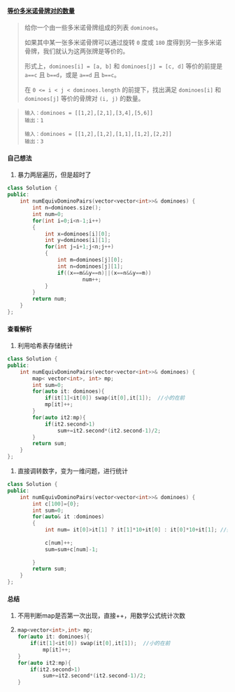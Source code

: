 #### [等价多米诺骨牌对的数量](https://leetcode.cn/problems/number-of-equivalent-domino-pairs/description/)

> 给你一个由一些多米诺骨牌组成的列表 `dominoes`。
>
> 如果其中某一张多米诺骨牌可以通过旋转 `0` 度或 `180` 度得到另一张多米诺骨牌，我们就认为这两张牌是等价的。
>
> 形式上，`dominoes[i] = [a, b]` 和 `dominoes[j] = [c, d]` 等价的前提是 `a==c` 且 `b==d`，或是 `a==d` 且 `b==c`。
>
> 在 `0 <= i < j < dominoes.length` 的前提下，找出满足 `dominoes[i]` 和 `dominoes[j]` 等价的骨牌对 `(i, j)` 的数量。

> ```
> 输入：dominoes = [[1,2],[2,1],[3,4],[5,6]]
> 输出：1
> ```
>
> ```
> 输入：dominoes = [[1,2],[1,2],[1,1],[1,2],[2,2]]
> 输出：3
> ```



#### 自己想法

1. 暴力两层遍历，但是超时了

```c++
class Solution {
public:
    int numEquivDominoPairs(vector<vector<int>>& dominoes) {
        int n=dominoes.size();
        int num=0;
        for(int i=0;i<n-1;i++)
        {
            int x=dominoes[i][0];
            int y=dominoes[i][1];
            for(int j=i+1;j<n;j++)
            {
                int m=dominoes[j][0];
                int n=dominoes[j][1];
                if((x==m&&y==n)||(x==n&&y==m))
                        num++; 
            }
        }
        return num;
    }
};
```



#### 查看解析

1. 利用哈希表存储统计

```c++
class Solution {
public:
    int numEquivDominoPairs(vector<vector<int>>& dominoes) {
        map< vector<int>, int> mp;
        int sum=0;
        for(auto it: dominoes){
            if(it[1]<it[0]) swap(it[0],it[1]);  //小的在前
            mp[it]++;
        }
        for(auto it2:mp){
            if(it2.second>1)
                sum+=it2.second*(it2.second-1)/2;
        }
        return sum;
    }
};
```



1. 直接调转数字，变为一维问题，进行统计

```c++
class Solution {
public:
    int numEquivDominoPairs(vector<vector<int>>& dominoes) {
        int c[100]={0};
        int sum=0;
        for(auto& it :dominoes)
        {
            int num= it[0]>it[1] ? it[1]*10+it[0] : it[0]*10+it[1]; //找到对应的数字
            
            c[num]++;
            sum=sum+c[num]-1;
            
        }
        return sum;
    }
};
```



#### 总结

1. 不用判断map是否第一次出现，直接++，用数学公式统计次数

2. ```c++
   map<vector<int>,int> mp;
   for(auto it: dominoes){
       if(it[1]<it[0]) swap(it[0],it[1]);  //小的在前
           mp[it]++;
   }
   for(auto it2:mp){
       if(it2.second>1)
           sum+=it2.second*(it2.second-1)/2;
   }
   ```

